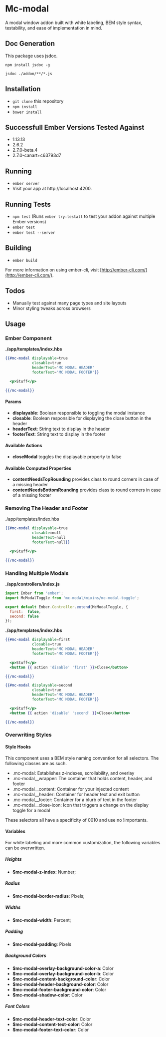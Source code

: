 # Mc-modal

A modal window addon built with white labeling, BEM style syntax, testability, and ease of implementation in mind.

## Doc Generation

This package uses jsdoc.

`npm install jsdoc -g`

`jsdoc ./addon/**/*.js`

## Installation

* `git clone` this repository
* `npm install`
* `bower install`

## Successfull Ember Versions Tested Against

- 1.13.13
- 2.6.2
- 2.7.0-beta.4
- 2.7.0-canart+c63793d7

## Running

* `ember server`
* Visit your app at http://localhost:4200.

## Running Tests

* `npm test` (Runs `ember try:testall` to test your addon against multiple Ember versions)
* `ember test`
* `ember test --server`

## Building

* `ember build`

For more information on using ember-cli, visit [http://ember-cli.com/](http://ember-cli.com/).

## Todos
- Manually test against many page types and site layouts
- Minor styling tweaks across browsers

## Usage

### Ember Component

**./app/templates/index.hbs**

```hbs
{{#mc-modal displayable=true
            closable=true
            headerText='MC MODAL HEADER'
            footerText='MC MODAL FOOTER'}}

  <p>Stuff</p>

{{/mc-modal}}
```

#### Params

- **displayable**: Boolean responsible to toggling the modal instance
- **closable**: Boolean responsible for displaying the close button in the header
- **headerText**: String text to display in the header
- **footerText**: String text to display in the footer

#### Available Actions

- **closeModal** <Void> toggles the displayable property to false

#### Available Computed Properties

- **contentNeedsTopRounding** <String> provides class to round corners in case of a missing header
- **contentNeedsBottomRounding** <String> provides class to round corners in case of a missing footer

### Removing The Header and Footer

./app/templates/index.hbs

```hbs
{{#mc-modal displayable=true
            closable=null
            headerText=null
            footerText=null}}

  <p>Stuff</p>

{{/mc-modal}}
```

### Handling Multiple Modals

**./app/controllers/index.js**

```javascript
import Ember from 'ember';
import McModalToggle from 'mc-modal/mixins/mc-modal-toggle';

export default Ember.Controller.extend(McModalToggle, {
  first:  false,
  second: false
});
```

**./app/templates/index.hbs**
```hbs
{{#mc-modal displayable=first
            closable=true
            headerText='MC MODAL HEADER'
            footerText='MC MODAL FOOTER'}}

  <p>Stuff</p>
  <button {{ action 'disable' 'first' }}>Close</button>

{{/mc-modal}}

{{#mc-modal displayable=second
            closable=true
            headerText='MC MODAL HEADER'
            footerText='MC MODAL FOOTER'}}

  <p>Stuff</p>
  <button {{ action 'disable' 'second' }}>Close</button>

{{/mc-modal}}
```

### Overwriting Styles

#### Style Hooks

This component uses a BEM style naming convention for all selectors. The following classes are as such.

- .mc-modal: Establishes z-indexes, scrollability, and overlay
- .mc-modal__wrapper: The container that holds content, header, and footer
- .mc-modal__content: Container for your injected content
- .mc-modal__header: Container for header text and exit button
- .mc-modal__footer: Container for a blurb of text in the footer
- .mc-modal__close-icon: Icon that triggers a change on the display toggle for a modal

These selectors all have a specificity of 0010 and use no !importants.

#### Variables

For white labeling and more common customization, the following variables can be overwritten.

##### Heights
- **$mc-modal-z-index**: Number;

##### Radius
- **$mc-modal-border-radius**: Pixels;

##### Widths
- **$mc-modal-width**: Percent;

##### Padding
- **$mc-modal-padding**: Pixels

##### Background Colors
- **$mc-modal-overlay-background-color-a**: Color
- **$mc-modal-overlay-background-color-b**: Color
- **$mc-modal-content-background-color**: Color
- **$mc-modal-header-background-color**: Color
- **$mc-modal-footer-background-color**: Color
- **$mc-modal-shadow-color**: Color

##### Font Colors
- **$mc-modal-header-text-color**: Color
- **$mc-modal-content-text-color**: Color
- **$mc-modal-footer-text-color**: Color
